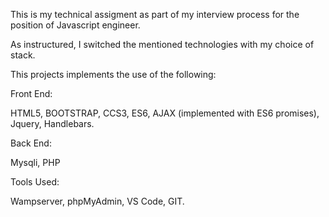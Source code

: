 This is my technical assigment as part of my interview process for the position of Javascript engineer.

As instructured, I switched the mentioned technologies with my choice of stack.

This projects implements the use of the following:

Front End:

HTML5, BOOTSTRAP, CCS3, ES6, AJAX (implemented with ES6 promises), Jquery, Handlebars.

Back End:

Mysqli, PHP

Tools Used:

Wampserver, phpMyAdmin, VS Code, GIT.

